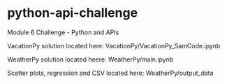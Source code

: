 # python-api-challenge
Module 6 Challenge - Python and APIs

VacationPy solution located here: VacationPy/VacationPy_SamCode.ipynb

WeatherPy solution located heere: WeatherPy/main.ipynb

Scatter plots, regression and CSV located here: WeatherPy/output_data